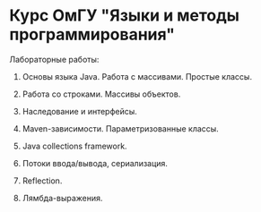 # Курс ОмГУ "Языки и методы программирования" 

Лабораторные работы:

1. Основы языка Java. Работа с массивами. Простые классы.

2. Работа со строками. Массивы объектов.

3. Наследование и интерфейсы.

4. Maven-зависимости. Параметризованные классы.

6. Java collections framework.

7. Потоки ввода/вывода, сериализация.

8. Reflection.

9. Лямбда-выражения.
